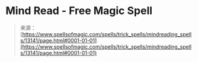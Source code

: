 <!--yml

category: 未分类

date: 2024-06-12 18:51:23

-->

# Mind Read - Free Magic Spell

> 来源：[https://www.spellsofmagic.com/spells/trick_spells/mindreading_spells/13141/page.html#0001-01-01](https://www.spellsofmagic.com/spells/trick_spells/mindreading_spells/13141/page.html#0001-01-01)
